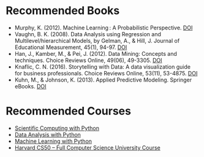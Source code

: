 <!-- ---
layout: default
--- -->

<!-- Comentarios -->


<!-- Text can be **bold**, _italic_, or ~~strikethrough~~. -->
<!-- [Link to another page](./another-page.html). -->
<!-- There should be whitespace between paragraphs. -->

<!-- # Header 1 -->
<!-- ## Header 2 -->

<!-- 
     > This is a blockquote following a header.
     >
     > When something is important enough, you do it even if the odds are not in your favor.
-->

<!--  #### Header 4 

  *   This is an unordered list following a header.
  *   This is an unordered list following a header.
  *   This is an unordered list following a header.

  ##### Header 5

  1.  This is an ordered list following a header.
  2.  This is an ordered list following a header.
  3.  This is an ordered list following a header.

  ###### Header 6

| head1        | head two          | three |
|:-------------|:------------------|:------|
| ok           | good swedish fish | nice  |
| out of stock | good and plenty   | nice  |
| ok           | good `oreos`      | hmm   |
| ok           | good `zoute` drop | yumm  |

  ### There's a horizontal rule below this.

  * * *

  ### Here is an unordered list:

  *   Item foo
  *   Item bar
  *   Item baz
  *   Item zip

  ### And an ordered list:

  1.  Item one
  1.  Item two
  1.  Item three
  1.  Item four

  ### And a nested list:

- level 1 item
  - level 2 item
  - level 2 item
    - level 3 item
    - level 3 item
- level 1 item
  - level 2 item
  - level 2 item
  - level 2 item
- level 1 item
  - level 2 item
  - level 2 item
- level 1 item

### Small image

![Octocat](https://github.githubassets.com/images/icons/emoji/octocat.png)

### Large image

![Branching](https://guides.github.com/activities/hello-world/branching.png)


### Definition lists can be used with HTML syntax.

<dl>
<dt>Name</dt>
<dd>Godzilla</dd>
<dt>Born</dt>
<dd>1952</dd>
<dt>Birthplace</dt>
<dd>Japan</dd>
<dt>Color</dt>
<dd>Green</dd>
</dl>

```
Long, single-line code blocks should not wrap. They should horizontally scroll if they are too long. This line should be long enough to demonstrate this.
```

```
The final element.
```
--> 
# Recommended Books

* Murphy, K. (2012). Machine Learning : A Probabilistic Perspective. [DOI](http://cds.cern.ch/record/1981503)
* Vaughn, B. K. (2008). Data Analysis using Regression and Multilevel/hierarchical Models, by Gelman, A., & Hill, J. Journal of Educational Measurement, 45(1), 94-97. [DOI](https://doi.org/10.1111/j.1745-3984.2007.00053_2.x)
* Han, J., Kamber, M., & Pei, J. (2012). Data Mining: Concepts and techniques. Choice Reviews Online, 49(06), 49-3305. [DOI](https://doi.org/10.5860/choice.49-3305)
* Knaflic, C. N. (2016). Storytelling with Data: A data visualization guide for business professionals. Choice Reviews Online, 53(11), 53-4875. [DOI](https://doi.org/10.5860/choice.197388)
* Kuhn, M., & Johnson, K. (2013). Applied Predictive Modeling. Springer eBooks. [DOI](https://doi.org/10.1007/978-1-4614-6849-3)


# Recommended Courses

* [Scientific Computing with Python](https://www.freecodecamp.org/learn/scientific-computing-with-python/)
* [Data Analysis with Python](https://www.freecodecamp.org/learn/data-analysis-with-python/)
* [Machine Learning with Python](https://www.freecodecamp.org/learn/machine-learning-with-python/)
* [Harvard CS50 – Full Computer Science University Course](https://www.youtube.com/watch?v=8mAITcNt710&t=823s)

